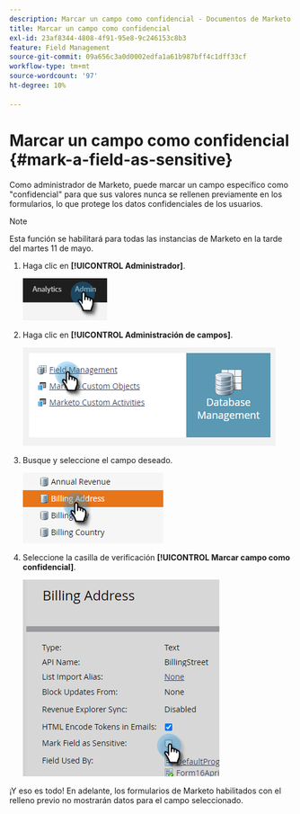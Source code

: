 ```yaml
---
description: Marcar un campo como confidencial - Documentos de Marketo - Documentación del producto
title: Marcar un campo como confidencial
exl-id: 23af8344-4808-4f91-95e8-9c246153c8b3
feature: Field Management
source-git-commit: 09a656c3a0d0002edfa1a61b987bff4c1dff33cf
workflow-type: tm+mt
source-wordcount: '97'
ht-degree: 10%

---
```


# Marcar un campo como confidencial {#mark-a-field-as-sensitive}

Como administrador de Marketo, puede marcar un campo específico como &quot;confidencial&quot; para que sus valores nunca se rellenen previamente en los formularios, lo que protege los datos confidenciales de los usuarios.

>[!NOTE]
>
>Esta función se habilitará para todas las instancias de Marketo en la tarde del martes 11 de mayo.

1. Haga clic en **[!UICONTROL Administrador]**.

   ![](assets/mark-a-field-as-sensitive-1.png)

1. Haga clic en **[!UICONTROL Administración de campos]**.

   ![](assets/mark-a-field-as-sensitive-2.png)

1. Busque y seleccione el campo deseado.

   ![](assets/mark-a-field-as-sensitive-3.png)

1. Seleccione la casilla de verificación **[!UICONTROL Marcar campo como confidencial]**.

   ![](assets/mark-a-field-as-sensitive-4.png)

¡Y eso es todo! En adelante, los formularios de Marketo habilitados con el relleno previo no mostrarán datos para el campo seleccionado.
